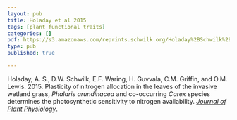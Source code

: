 ```yaml
---
layout: pub
title: Holaday et al 2015
tags: [plant functional traits]
categories: []
pdf: https://s3.amazonaws.com/reprints.schwilk.org/Holaday%2BSchwilk%2Betal-2015_N_use_plasticity.pdf
type: pub
published: true

---
```

Holaday, A. S., D.W. Schwilk, E.F. Waring, H. Guvvala, C.M. Griffin, and O.M. Lewis. 2015. Plasticity of nitrogen allocation in the leaves of the invasive wetland grass, *Phalaris arundinacea* and co-occurring *Carex* species determines the photosynthetic sensitivity to nitrogen availability. [*Journal of Plant Physiology*](http://www.sciencedirect.com/science/article/pii/S0176161715000140).
